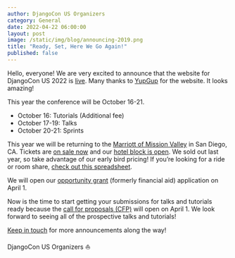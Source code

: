 ```yaml
---
author: DjangoCon US Organizers
category: General
date: 2022-04-22 06:00:00
layout: post
image: /static/img/blog/announcing-2019.png
title: "Ready, Set, Here We Go Again!"
published: false
---
```

Hello, everyone! We are very excited to announce that the website for DjangoCon US 2022 is [live](https://2022.djangocon.us). Many thanks to [YupGup](http://yupgup.com/) for the website. It looks amazing!

This year the conference will be October 16-21.  

- October 16: Tutorials (Additional fee)
- October 17-19: Talks
- October 20-21: Sprints

This year we will be returning to the [Marriott of Mission Valley](https://2022.djangocon.us/venue/) in San Diego, CA. Tickets are [on sale now](https://ti.to/defna/djangocon-us-2019) and our [hotel block is open](https://bit.ly/2UZ0oQQ). We sold out last year, so take advantage of our early bird pricing! If you’re looking for a ride or room share, [check out this spreadsheet](https://docs.google.com/spreadsheets/d/1-O7vSIeSls_xH9w9QVjVrVjgmEciKGduKQRMocCskkk/edit?usp=sharing).

We will open our [opportunity grant](https://2019.djangocon.us/opportunity-grants/) (formerly financial aid) application on April 1.

Now is the time to start getting your submissions for talks and tutorials ready because the [call for proposals (CFP)](https://2022.djangocon.us/speaking/) will open on April 1. We look forward to seeing all of the prospective talks and tutorials!

[Keep in touch](https://twitter.com/djangocon) for more announcements along the way!  

DjangoCon US Organizers :sailboat:
